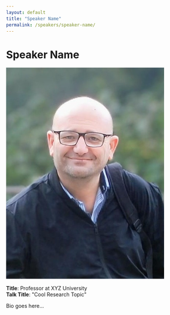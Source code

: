```yaml
---
layout: default
title: "Speaker Name"
permalink: /speakers/speaker-name/
---
```


# Speaker Name

![Speaker Name](/assets/images/MBoccia2.jpeg)

**Title**: Professor at XYZ University  
**Talk Title**: "Cool Research Topic"  

Bio goes here...
